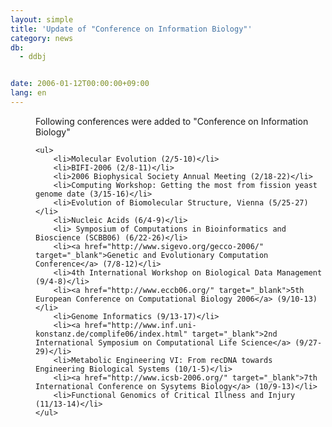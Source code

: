 ```yaml
---
layout: simple
title: 'Update of "Conference on Information Biology"'
category: news
db:
  - ddbj


date: 2006-01-12T00:00:00+09:00
lang: en
---
```


<dd>Following conferences were added to "Conference on Information Biology"

    <ul>
        <li>Molecular Evolution (2/5-10)</li>
        <li>BIFI-2006 (2/8-11)</li>
        <li>2006 Biophysical Society Annual Meeting (2/18-22)</li>
        <li>Computing Workshop: Getting the most from fission yeast genome date (3/15-16)</li>
        <li>Evolution of Biomolecular Structure, Vienna (5/25-27)</li>
        <li>Nucleic Acids (6/4-9)</li>
        <li> Symposium of Computations in Bioinformatics and Bioscience (SCBB06) (6/22-26)</li>
        <li><a href="http://www.sigevo.org/gecco-2006/" target="_blank">Genetic and Evolutionary Computation Conference</a> (7/8-12)</li>
        <li>4th International Workshop on Biological Data Management (9/4-8)</li>
        <li><a href="http://www.eccb06.org/" target="_blank">5th European Conference on Computational Biology 2006</a> (9/10-13)</li>
        <li>Genome Informatics (9/13-17)</li>
        <li><a href="http://www.inf.uni-konstanz.de/complife06/index.html" target="_blank">2nd International Symposium on Computational Life Science</a> (9/27-29)</li>
        <li>Metabolic Engineering VI: From recDNA towards Engineering Biological Systems (10/1-5)</li>
        <li><a href="http://www.icsb-2006.org/" target="_blank">7th International Conference on Sysytems Biology</a> (10/9-13)</li>
        <li>Functional Genomics of Critical Illness and Injury (11/13-14)</li>
    </ul>
</dd>
